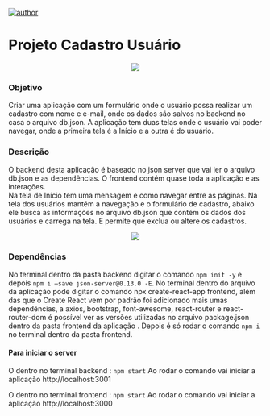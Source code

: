 [![author](	https://img.shields.io/badge/LinkedIn-0077B5?style=for-the-badge&logo=linkedin&logoColor=white)](https://www.linkedin.com/in/gregory-froehlich-0b799b219/)
# Projeto Cadastro Usuário


<div align="center">
  <img src="https://user-images.githubusercontent.com/97168221/170392630-9765c681-8b55-4413-bcea-8773af2db8b8.png" >
</div>

### Objetivo 

Criar uma aplicação com um formulário onde o usuário possa realizar um cadastro com nome e e-mail, onde os dados são salvos no backend no casa o arquivo db.json. A aplicação tem duas telas onde o usuário vai poder navegar, onde a primeira tela é a Início e a outra é do usuário. 

### Descrição 

O backend desta aplicação é baseado no json server que vai  ler o arquivo db.json e  as dependências.
O frontend contém quase toda a aplicação e as interações.   
Na tela de Início  tem uma mensagem e como navegar entre as páginas.
Na tela dos usuários mantém a navegação e o formulário de cadastro, abaixo ele busca as informações no arquivo db.json que contém os dados dos usuários e carrega na tela. E permite que exclua ou altere os cadastros.

<div align="center">
  <img src="https://user-images.githubusercontent.com/97168221/170392645-514e1502-83cb-4e96-8405-fa503777386b.png" >
</div>

### Dependências 

No terminal dentro da pasta backend digitar o comando `npm init -y` e depois `npm i –save json-server@0.13.0 -E`.
No terminal dentro do arquivo da aplicação pode digitar o comando npx create-react-app frontend, além das que o Create React vem por padrão foi adicionado mais umas dependências, a axios, bootstrap, font-awesome, react-router e react-router-dom é possível ver as versões utilizadas no arquivo package.json dentro da pasta frontend da aplicação . Depois é só rodar o comando `npm i` no terminal dentro da pasta frontend.


#### Para iniciar o server 
O  dentro no terminal backend : `npm start`
Ao rodar o comando vai iniciar a aplicação http://localhost:3001

O  dentro no terminal frontend : `npm start`
Ao rodar o comando vai iniciar a aplicação http://localhost:3000
